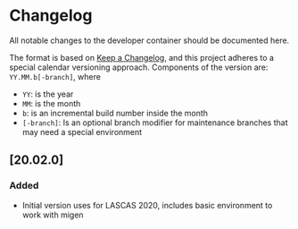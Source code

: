 # Changelog

All notable changes to the developer container should be documented here.

The format is based on [Keep a Changelog](https://keepachangelog.com/en/1.0.0/),
and this project adheres to a special calendar versioning approach. Components
of the version are: `YY.MM.b[-branch]`, where

- `YY`: is the year
- `MM`: is the month
- `b`: is an incremental build number inside the month
- `[-branch]`: Is an optional branch modifier for maintenance branches that
  may need a special environment

## [20.02.0]

### Added

- Initial version uses for LASCAS 2020, includes basic environment to work with
  migen
